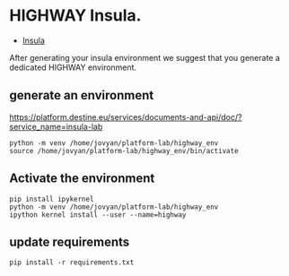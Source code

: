 # HIGHWAY Insula. 
* [Insula](https://platform.destine.eu/services/service/insula-code/)

After generating your insula environment we suggest that you generate a dedicated 
HIGHWAY environment. 
## generate an environment
https://platform.destine.eu/services/documents-and-api/doc/?service_name=insula-lab

```
python -m venv /home/jovyan/platform-lab/highway_env
source /home/jovyan/platform-lab/highway_env/bin/activate
```

## Activate the environment 
```
pip install ipykernel
python -m venv /home/jovyan/platform-lab/highway_env
ipython kernel install --user --name=highway
```

## update requirements
```
pip install -r requirements.txt
```
